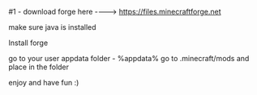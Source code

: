  #1 - download forge here ----> https://files.minecraftforge.net
 
 make sure java is installed
 
 Install forge 

go to your user appdata folder - %appdata%
go to .minecraft/mods and place in the folder


enjoy and have fun :)
